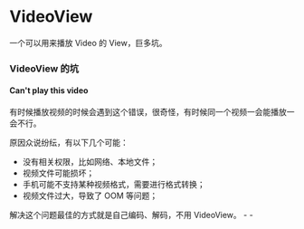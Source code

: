 # VideoView



一个可以用来播放 Video 的 View，巨多坑。





### VideoView 的坑



#### Can't  play this video

有时候播放视频的时候会遇到这个错误，很奇怪，有时候同一个视频一会能播放一会不行。

原因众说纷纭，有以下几个可能：

- 没有相关权限，比如网络、本地文件；
- 视频文件可能损坏；
- 手机可能不支持某种视频格式，需要进行格式转换；
- 视频文件过大，导致了 OOM 等问题；



解决这个问题最佳的方式就是自己编码、解码，不用 VideoView。 - -